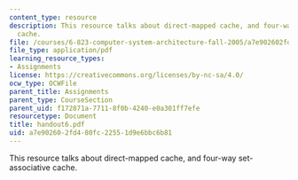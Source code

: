 ```yaml
---
content_type: resource
description: This resource talks about direct-mapped cache, and four-way set-associative
  cache.
file: /courses/6-823-computer-system-architecture-fall-2005/a7e902602fd480fc22551d9e6bbc6b81_handout6.pdf
file_type: application/pdf
learning_resource_types:
- Assignments
license: https://creativecommons.org/licenses/by-nc-sa/4.0/
ocw_type: OCWFile
parent_title: Assignments
parent_type: CourseSection
parent_uid: f172871a-7711-8f0b-4240-e0a301ff7efe
resourcetype: Document
title: handout6.pdf
uid: a7e90260-2fd4-80fc-2255-1d9e6bbc6b81
---
```

This resource talks about direct-mapped cache, and four-way set-associative cache.
